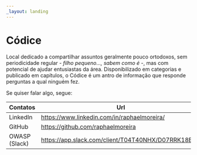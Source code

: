 ```yaml
---
_layout: landing
---
```


# Códice
Local dedicado a compartilhar assuntos geralmente pouco ortodoxos, sem periodicidade regular - _filho pequeno..., sabem como é_ -,
mas com potencial de ajudar entusiastas da área. Disponibilizado em categorias e publicado em capítulos, o Códice é um antro 
de informação que responde perguntas a qual ninguém fez.

Se quiser falar algo, segue:

| Contatos      | Url                                                |
|---------------|----------------------------------------------------|
| LinkedIn      | https://www.linkedin.com/in/raphaelmoreira/        |
| GitHub        | https://github.com/raphaelmoreira                  |
| OWASP (Slack) | https://app.slack.com/client/T04T40NHX/D07RRK18BPH |

